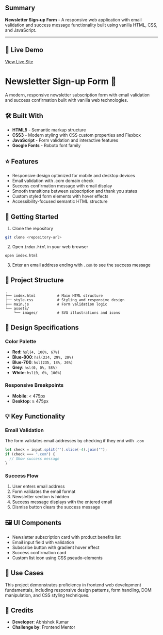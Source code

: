 ## Summary

**Newsletter Sign-up Form** - A responsive web application with email validation and success message functionality built using vanilla HTML, CSS, and JavaScript.

---

## 🚀 Live Demo

[View Live Site](https://zero-click-0x.github.io/Projects__Web-Development/03_Newsletter-SignIn-With-Success-Message/)

# Newsletter Sign-up Form 📧

A modern, responsive newsletter subscription form with email validation and success confirmation built with vanilla web technologies.

## 🛠️ Built With

- **HTML5** - Semantic markup structure
- **CSS3** - Modern styling with CSS custom properties and Flexbox
- **JavaScript** - Form validation and interactive features
- **Google Fonts** - Roboto font family

## ⭐ Features

- Responsive design optimized for mobile and desktop devices
- Email validation with .com domain check
- Success confirmation message with email display
- Smooth transitions between subscription and thank you states
- Custom styled form elements with hover effects
- Accessibility-focused semantic HTML structure

## 🚀 Getting Started

1. Clone the repository

```bash
git clone <repository-url>
```

2. Open `index.html` in your web browser

```bash
open index.html
```

3. Enter an email address ending with `.com` to see the success message

## 📂 Project Structure

```
.
├── index.html          # Main HTML structure
├── style.css           # Styling and responsive design
├── main.js             # Form validation logic
└── assets/
    └── images/         # SVG illustrations and icons
```

## 🎨 Design Specifications

### Color Palette

- **Red**: `hsl(4, 100%, 67%)`
- **Blue-800**: `hsl(234, 29%, 20%)`
- **Blue-700**: `hsl(235, 18%, 26%)`
- **Grey**: `hsl(0, 0%, 58%)`
- **White**: `hsl(0, 0%, 100%)`

### Responsive Breakpoints

- **Mobile**: < 475px
- **Desktop**: ≥ 475px

## 💡 Key Functionality

### Email Validation

The form validates email addresses by checking if they end with `.com`

```javascript
let check = input.split("").slice(-4).join("");
if (check === ".com") {
  // Show success message
}
```

### Success Flow

1. User enters email address
2. Form validates the email format
3. Newsletter section is hidden
4. Success message displays with the entered email
5. Dismiss button clears the success message

## 🖼️ UI Components

- Newsletter subscription card with product benefits list
- Email input field with validation
- Subscribe button with gradient hover effect
- Success confirmation card
- Custom list icon using CSS pseudo-elements

## 🎯 Use Cases

This project demonstrates proficiency in frontend web development fundamentals, including responsive design patterns, form handling, DOM manipulation, and CSS styling techniques.

## 👤 Credits

- **Developer**: Abhishek Kumar
- **Challenge by**: Frontend Mentor
